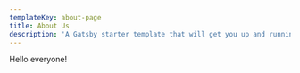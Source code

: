 ```yaml
---
templateKey: about-page
title: About Us
description: 'A Gatsby starter template that will get you up and running fast!'
---
```

Hello everyone!
